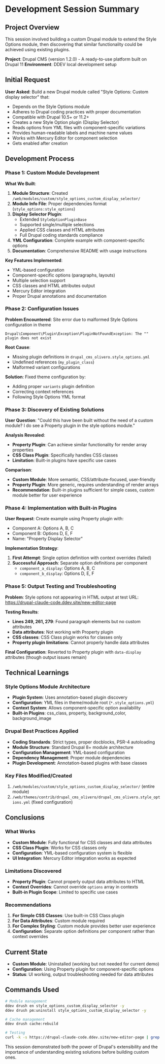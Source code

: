 # Development Session Summary

## Project Overview
This session involved building a custom Drupal module to extend the Style Options module, then discovering that similar functionality could be achieved using existing plugins.

**Project**: Drupal CMS (version 1.2.0) - A ready-to-use platform built on Drupal 11
**Environment**: DDEV local development setup

## Initial Request
**User Asked**: Build a new Drupal module called "Style Options: Custom display selector" that:
- Depends on the Style Options module
- Adheres to Drupal coding practices with proper documentation
- Compatible with Drupal 10.5+ or 11.2+
- Creates a new Style Option plugin (Display Selector)
- Reads options from YML files with component-specific variations
- Provides human-readable labels and machine name values
- Works with Mercury Editor for component selection
- Gets enabled after creation

## Development Process

### Phase 1: Custom Module Development
**What We Built**:
1. **Module Structure**: Created `/web/modules/custom/style_options_custom_display_selector/`
2. **Module Info File**: Proper dependencies format (`style_options:style_options`)
3. **Display Selector Plugin**: 
   - Extended `StyleOptionPluginBase`
   - Supported single/multiple selections
   - Applied CSS classes and HTML attributes
   - Full Drupal coding standards compliance
4. **YML Configuration**: Complete example with component-specific options
5. **Documentation**: Comprehensive README with usage instructions

**Key Features Implemented**:
- YML-based configuration
- Component-specific options (paragraphs, layouts)
- Multiple selection support
- CSS classes and HTML attributes output
- Mercury Editor integration
- Proper Drupal annotations and documentation

### Phase 2: Configuration Issues
**Problem Encountered**: Site error due to malformed Style Options configuration in theme
```
Drupal\Component\Plugin\Exception\PluginNotFoundException: The "" plugin does not exist
```

**Root Cause**: 
- Missing plugin definitions in `drupal_cms_olivero.style_options.yml`
- Undefined references (`my_plugin_class`)
- Malformed variant configurations

**Solution**: Fixed theme configuration by:
- Adding proper `variants` plugin definition
- Correcting context references
- Following Style Options YML format

### Phase 3: Discovery of Existing Solutions
**User Question**: "Could this have been built without the need of a custom module? I do see a Property plugin in the style options module."

**Analysis Revealed**:
- **Property Plugin**: Can achieve similar functionality for render array properties
- **CSS Class Plugin**: Specifically handles CSS classes
- **Limitation**: Built-in plugins have specific use cases

**Comparison**:
- **Custom Module**: More semantic, CSS/attribute-focused, user-friendly
- **Property Plugin**: More generic, requires understanding of render arrays
- **Recommendation**: Built-in plugins sufficient for simple cases, custom module better for user experience

### Phase 4: Implementation with Built-in Plugins
**User Request**: Create example using Property plugin with:
- Component A: Options A, B, C
- Component B: Options D, E, F
- Name: "Property Display Selector"

**Implementation Strategy**: 
1. **First Attempt**: Single option definition with context overrides (failed)
2. **Successful Approach**: Separate option definitions per component
   - `component_a_display`: Options A, B, C
   - `component_b_display`: Options D, E, F

### Phase 5: Output Testing and Troubleshooting
**Problem**: Style options not appearing in HTML output at test URL: https://drupal-claude-code.ddev.site/new-editor-page

**Testing Results**:
- **Lines 249, 261, 279**: Found paragraph elements but no custom attributes
- **Data attributes**: Not working with Property plugin
- **CSS classes**: CSS Class plugin works for classes only
- **Property plugin limitations**: Cannot properly handle data attributes

**Final Configuration**: Reverted to Property plugin with `data-display` attributes (though output issues remain)

## Technical Learnings

### Style Options Module Architecture
- **Plugin System**: Uses annotation-based plugin discovery
- **Configuration**: YML files in theme/module root (`*.style_options.yml`)
- **Context System**: Allows component-specific option availability
- **Built-in Plugins**: css_class, property, background_color, background_image

### Drupal Best Practices Applied
- **Coding Standards**: Strict types, proper docblocks, PSR-4 autoloading
- **Module Structure**: Standard Drupal 8+ module architecture
- **Configuration Management**: YML-based configuration
- **Dependency Management**: Proper module dependencies
- **Plugin Development**: Annotation-based plugins with base classes

### Key Files Modified/Created
1. `/web/modules/custom/style_options_custom_display_selector/` (entire module)
2. `/web/themes/contrib/drupal_cms_olivero/drupal_cms_olivero.style_options.yml` (fixed configuration)

## Conclusions

### What Works
- **Custom Module**: Fully functional for CSS classes and data attributes
- **CSS Class Plugin**: Works for CSS classes only
- **Configuration**: YML-based configuration system is flexible
- **UI Integration**: Mercury Editor integration works as expected

### Limitations Discovered
- **Property Plugin**: Cannot properly output data attributes to HTML
- **Context Overrides**: Cannot override `options` array in contexts
- **Built-in Plugin Scope**: Limited to specific use cases

### Recommendations
1. **For Simple CSS Classes**: Use built-in CSS Class plugin
2. **For Data Attributes**: Custom module required
3. **For Complex Styling**: Custom module provides better user experience
4. **Configuration**: Separate option definitions per component rather than context overrides

## Current State
- **Custom Module**: Uninstalled (working but not needed for current demo)
- **Configuration**: Using Property plugin for component-specific options
- **Status**: UI working, output troubleshooting needed for data attributes

## Commands Used
```bash
# Module management
ddev drush en style_options_custom_display_selector -y
ddev drush pm:uninstall style_options_custom_display_selector -y

# Cache management
ddev drush cache:rebuild

# Testing
curl -k -s https://drupal-claude-code.ddev.site/new-editor-page | grep -n "data-display"
```

This session demonstrated both the power of Drupal's extensibility and the importance of understanding existing solutions before building custom ones.